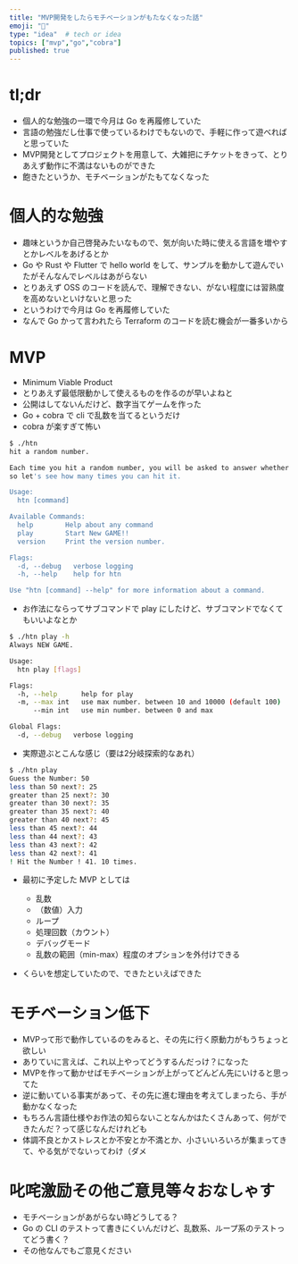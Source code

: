 ```yaml
---
title: "MVP開発をしたらモチベーションがもたなくなった話"
emoji: "🐣"
type: "idea"  # tech or idea
topics: ["mvp","go","cobra"]
published: true
---
```


# tl;dr

- 個人的な勉強の一環で今月は Go を再履修していた
- 言語の勉強だし仕事で使っているわけでもないので、手軽に作って遊べればと思っていた
- MVP開発としてプロジェクトを用意して、大雑把にチケットをきって、とりあえず動作に不満はないものができた
- 飽きたというか、モチベーションがたもてなくなった

# 個人的な勉強

- 趣味というか自己啓発みたいなもので、気が向いた時に使える言語を増やすとかレベルをあげるとか
- Go や Rust や Flutter で hello world をして、サンプルを動かして遊んでいたがそんなんでレベルはあがらない
- とりあえず OSS のコードを読んで、理解できない、がない程度には習熟度を高めないといけないと思った
- というわけで今月は Go を再履修していた
- なんで Go かって言われたら Terraform のコードを読む機会が一番多いから

# MVP

- Minimum Viable Product
- とりあえず最低限動かして使えるものを作るのが早いよねと
- 公開はしてないんだけど、数字当てゲームを作った
- Go + cobra で cli で乱数を当てるというだけ
- cobra が楽すぎて怖い

```bash
$ ./htn
hit a random number.

Each time you hit a random number, you will be asked to answer whether it is big or small,
so let's see how many times you can hit it.

Usage:
  htn [command]

Available Commands:
  help        Help about any command
  play        Start New GAME!!
  version     Print the version number.

Flags:
  -d, --debug   verbose logging
  -h, --help    help for htn

Use "htn [command] --help" for more information about a command.
```

- お作法にならってサブコマンドで play にしたけど、サブコマンドでなくてもいいよなとか

```bash
$ ./htn play -h
Always NEW GAME.

Usage:
  htn play [flags]

Flags:
  -h, --help      help for play
  -m, --max int   use max number. between 10 and 10000 (default 100)
      --min int   use min number. between 0 and max

Global Flags:
  -d, --debug   verbose logging
```

- 実際遊ぶとこんな感じ（要は2分岐探索的なあれ）

```bash
$ ./htn play
Guess the Number: 50
less than 50 next?: 25
greater than 25 next?: 30
greater than 30 next?: 35
greater than 35 next?: 40
greater than 40 next?: 45
less than 45 next?: 44
less than 44 next?: 43
less than 43 next?: 42
less than 42 next?: 41
! Hit the Number ! 41. 10 times.
```

- 最初に予定した MVP としては

  - 乱数
  - （数値）入力
  - ループ
  - 処理回数（カウント）
  - デバッグモード
  - 乱数の範囲（min-max）程度のオプションを外付けできる

- くらいを想定していたので、できたといえばできた

# モチベーション低下

- MVPって形で動作しているのをみると、その先に行く原動力がもうちょっと欲しい
- ありていに言えば、これ以上やってどうするんだっけ？になった
- MVPを作って動かせばモチベーションが上がってどんどん先にいけると思ってた
- 逆に動いている事実があって、その先に進む理由を考えてしまったら、手が動かなくなった
- もちろん言語仕様やお作法の知らないことなんかはたくさんあって、何ができたんだ？って感じなんだけれども
- 体調不良とかストレスとか不安とか不満とか、小さいいろいろが集まってきて、やる気がでないってわけ（ダメ

# 叱咤激励その他ご意見等々おなしゃす

- モチベーションがあがらない時どうしてる？
- Go の CLI のテストって書きにくいんだけど、乱数系、ループ系のテストってどう書く？
- その他なんでもご意見ください
